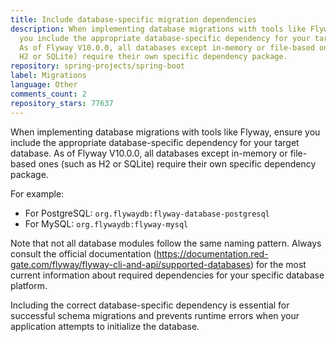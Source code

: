 ```yaml
---
title: Include database-specific migration dependencies
description: When implementing database migrations with tools like Flyway, ensure
  you include the appropriate database-specific dependency for your target database.
  As of Flyway V10.0.0, all databases except in-memory or file-based ones (such as
  H2 or SQLite) require their own specific dependency package.
repository: spring-projects/spring-boot
label: Migrations
language: Other
comments_count: 2
repository_stars: 77637
---
```


When implementing database migrations with tools like Flyway, ensure you include the appropriate database-specific dependency for your target database. As of Flyway V10.0.0, all databases except in-memory or file-based ones (such as H2 or SQLite) require their own specific dependency package.

For example:
- For PostgreSQL: `org.flywaydb:flyway-database-postgresql`
- For MySQL: `org.flywaydb:flyway-mysql`

Note that not all database modules follow the same naming pattern. Always consult the official documentation (https://documentation.red-gate.com/flyway/flyway-cli-and-api/supported-databases) for the most current information about required dependencies for your specific database platform.

Including the correct database-specific dependency is essential for successful schema migrations and prevents runtime errors when your application attempts to initialize the database.
